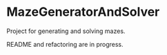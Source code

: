# MazeGeneratorAndSolver
Project for generating and solving mazes.

README and refactoring are in progress.
